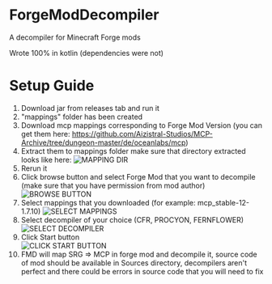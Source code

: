 # ForgeModDecompiler
A decompiler for Minecraft Forge mods

Wrote 100% in kotlin
(dependencies were not)

# Setup Guide

1. Download jar from releases tab and run it
2. "mappings" folder has been created
3. Download mcp mappings corresponding to Forge Mod Version (you can get them here: https://github.com/Aizistral-Studios/MCP-Archive/tree/dungeon-master/de/oceanlabs/mcp)
4. Extract them to mappings folder make sure that directory extracted looks like here: ![MAPPING DIR](https://pekwachnamaykoskwaskwaypinwanik.jet.pics/4d188d8bcef3.png)
5. Rerun it
6. Click browse button and select Forge Mod that you want to decompile (make sure that you have permission from mod author)
![BROWSE BUTTON](https://pekwachnamaykoskwaskwaypinwanik.jet.pics/21659ff89f45.png)
7. Select mappings that you downloaded (for example: mcp_stable-12-1.7.10)
![SELECT MAPPINGS](https://pekwachnamaykoskwaskwaypinwanik.jet.pics/798e1c45741b.png)
8. Select decompiler of your choice (CFR, PROCYON, FERNFLOWER) <br>
![SELECT DECOMPILER](https://pekwachnamaykoskwaskwaypinwanik.jet.pics/a087ba64f27d.png)
9. Click Start button <br>
![CLICK START BUTTON](https://pekwachnamaykoskwaskwaypinwanik.jet.pics/6aee91dd241a.png)
10. FMD will map SRG => MCP in forge mod and decompile it, source code of mod should be available in Sources directory, decompilers aren't perfect and there could be errors in source code that you will need to fix
